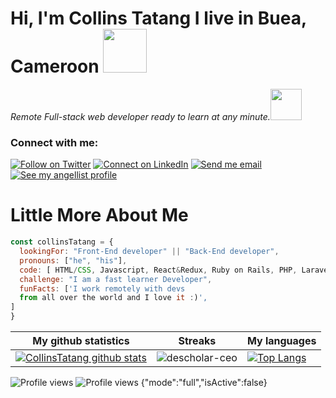 
<h1> Hi, I'm Collins Tatang I live in Buea, Cameroon <img src="https://media.giphy.com/media/26Fxy3Iz1ari8oytO/giphy.gif" width="70"></h1>

<p><em>Remote Full-stack web developer ready to learn at any minute.</em><img src="https://media.giphy.com/media/XGma2iRIHTKkwqRkFl/giphy.gif" width="50"></p>



### Connect with me:

[![Follow on Twitter](https://img.shields.io/badge/--twitter?label=Twitter&logo=Twitter&style=social)](https://twitter.com/CollinsTatang1) [![Connect on LinkedIn](https://img.shields.io/badge/--linkedin?label=LinkedIn&logo=LinkedIn&style=social)](https://www.linkedin.com/in/makungong-collins/) [![Send me email](https://img.shields.io/badge/--gmail?label=Gmail&logo=Gmail&style=social)](Makungong:makungongcollins@gmail.com) [![See my angellist profile](https://img.shields.io/badge/--angellist?label=AngelList&logo=AngelList&style=social)](https://angel.co/u/makungong-collins) 



# Little More About Me
```javascript
const collinsTatang = {
  lookingFor: "Front-End developer" || "Back-End developer",
  pronouns: ["he", "his"],
  code: [ HTML/CSS, Javascript, React&Redux, Ruby on Rails, PHP, Laravel],
  challenge: "I am a fast learner Developer",
  funFacts: ['I work remotely with devs 
  from all over the world and I love it :)', 
]
}
```
|My github statistics|Streaks|My languages|
|-|-|-|
|[![CollinsTatang github stats](https://github-readme-stats.vercel.app/api?username=CollinsTatang&show_icons=true&theme=dark&hide_title=true)](https://github.com/CollinsTatang)|![descholar-ceo](https://github-readme-streak-stats.herokuapp.com/?user=CollinsTatang&theme=dark)|[![Top Langs](https://github-readme-stats.vercel.app/api/top-langs/?username=CollinsTatang&show_icons=true&theme=dark&layout=compact&hide_title=true)](https://github.com/CollinsTatang)

  

![Profile views](https://gpvc.arturio.dev/CollinsTatang)
![Profile views](https://gpvc.arturio.dev/CollinsTatang)
{"mode":"full","isActive":false}

